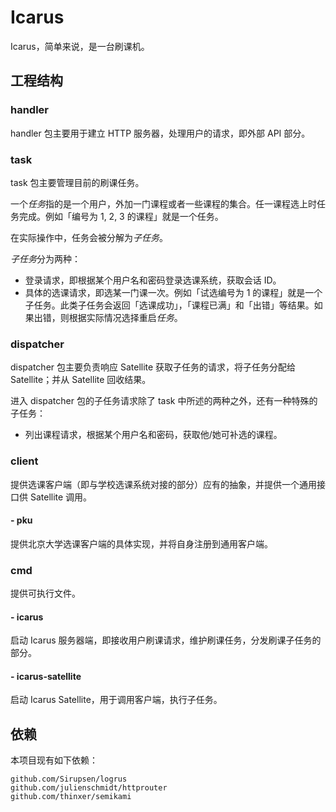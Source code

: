 Icarus
======

Icarus，简单来说，是一台刷课机。

工程结构
-------

### handler

handler 包主要用于建立 HTTP 服务器，处理用户的请求，即外部 API 部分。

### task

task 包主要管理目前的刷课任务。

一个*任务*指的是一个用户，外加一门课程或者一些课程的集合。任一课程选上时任务完成。例如「编号为 1, 2, 3 的课程」就是一个任务。

在实际操作中，任务会被分解为*子任务*。

*子任务*分为两种：

+ 登录请求，即根据某个用户名和密码登录选课系统，获取会话 ID。
+ 具体的选课请求，即选某一门课一次。例如「试选编号为 1 的课程」就是一个子任务。此类子任务会返回「选课成功」，「课程已满」和「出错」等结果。如果出错，则根据实际情况选择重启*任务*。

### dispatcher

dispatcher 包主要负责响应 Satellite 获取子任务的请求，将子任务分配给 Satellite；并从 Satellite 回收结果。

进入 dispatcher 包的子任务请求除了 task 中所述的两种之外，还有一种特殊的子任务：

+ 列出课程请求，根据某个用户名和密码，获取他/她可补选的课程。

### client

提供选课客户端（即与学校选课系统对接的部分）应有的抽象，并提供一个通用接口供 Satellite 调用。

#### - pku

提供北京大学选课客户端的具体实现，并将自身注册到通用客户端。

### cmd

提供可执行文件。

#### - icarus

启动 Icarus 服务器端，即接收用户刷课请求，维护刷课任务，分发刷课子任务的部分。

#### - icarus-satellite

启动 Icarus Satellite，用于调用客户端，执行子任务。

依赖
----

本项目现有如下依赖：

```
github.com/Sirupsen/logrus
github.com/julienschmidt/httprouter
github.com/thinxer/semikami
```

